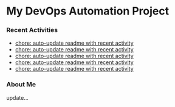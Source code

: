 # My DevOps Automation Project

### Recent Activities
<!-- activity:START -->
- [chore: auto-update readme with recent activity](https://github.com/kaigiii/mybowling-app/commit/d064156242c41aee38c0485d4ee08ae74585ed80)
- [chore: auto-update readme with recent activity](https://github.com/kaigiii/mybowling-app/commit/853445c9940024abe8535f719a462ab1bb2abfdf)
- [chore: auto-update readme with recent activity](https://github.com/kaigiii/mybowling-app/commit/0030d905b821c16917115842c417bcc317a52ca9)
- [chore: auto-update readme with recent activity](https://github.com/kaigiii/mybowling-app/commit/bd7bbde5939fedf30e20712d6a35d7114bbbb207)
- [chore: auto-update readme with recent activity](https://github.com/kaigiii/mybowling-app/commit/a785aab3f6eb4e023b3565c5420784eb6132b138)
<!-- activity:END -->

### About Me
<!-- MYLINKS:START -->
<!-- MYLINKS:END -->

update...
